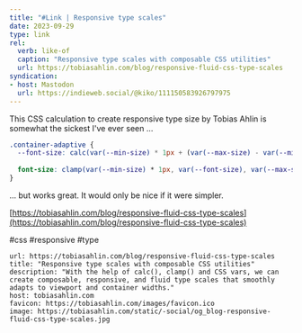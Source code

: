 ```yaml
---
title: "#Link | Responsive type scales"
date: 2023-09-29
type: link
rel:
  verb: like-of
  caption: "Responsive type scales with composable CSS utilities"
  url: https://tobiasahlin.com/blog/responsive-fluid-css-type-scales
syndication: 
- host: Mastodon
  url: https://indieweb.social/@kiko/111150583926797975
---
```


This CSS calculation to create responsive type size by Tobias Ahlin is somewhat the sickest I've ever seen ...

``` css
.container-adaptive {  
  --font-size: calc(var(--min-size) * 1px + (var(--max-size) - var(--min-size)) * (100cqw - var(--container-min) * 1px) / (var(--container-max) - var(--container-min)));
  
  font-size: clamp(var(--min-size) * 1px, var(--font-size), var(--max-size) * 1px);  
}
```

... but works great. It would only be nice if it were simpler.

[https://tobiasahlin.com/blog/responsive-fluid-css-type-scales](https://tobiasahlin.com/blog/responsive-fluid-css-type-scales)

#css #responsive #type

```cardlink
url: https://tobiasahlin.com/blog/responsive-fluid-css-type-scales
title: "Responsive type scales with composable CSS utilities"
description: "With the help of calc(), clamp() and CSS vars, we can create composable, responsive, and fluid type scales that smoothly adapts to viewport and container widths."
host: tobiasahlin.com
favicon: https://tobiasahlin.com/images/favicon.ico
image: https://tobiasahlin.com/static/-social/og_blog-responsive-fluid-css-type-scales.jpg
```
